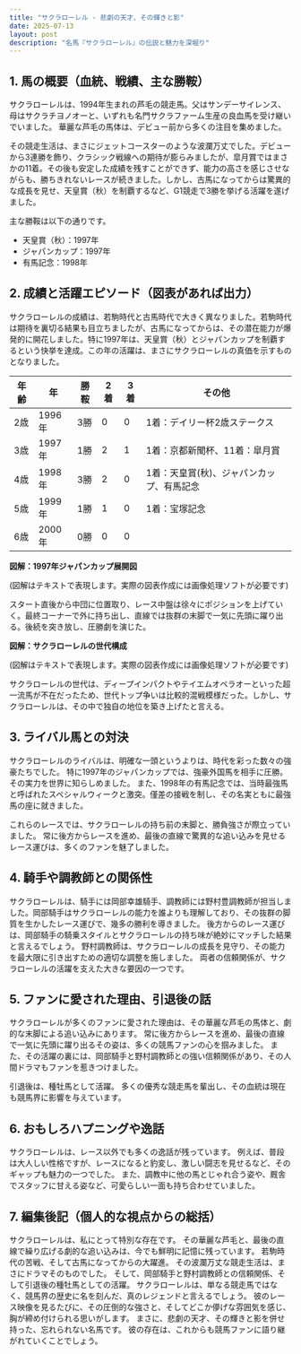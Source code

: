 ```yaml
---
title: "サクラローレル - 悲劇の天才、その輝きと影"
date: 2025-07-13
layout: post
description: "名馬『サクラローレル』の伝説と魅力を深堀り"
---
```


## 1. 馬の概要（血統、戦績、主な勝鞍）

サクラローレルは、1994年生まれの芦毛の競走馬。父はサンデーサイレンス、母はサクラチヨノオーと、いずれも名門サクラファーム生産の良血馬を受け継いでいました。  華麗な芦毛の馬体は、デビュー前から多くの注目を集めました。

その競走生活は、まさにジェットコースターのような波瀾万丈でした。デビューから3連勝を飾り、クラシック戦線への期待が膨らみましたが、皐月賞ではまさかの11着。その後も安定した成績を残すことができず、能力の高さを感じさせながらも、勝ちきれないレースが続きました。しかし、古馬になってからは驚異的な成長を見せ、天皇賞（秋）を制覇するなど、G1競走で3勝を挙げる活躍を遂げました。

主な勝鞍は以下の通りです。

* 天皇賞（秋）：1997年
* ジャパンカップ：1997年
* 有馬記念：1998年


## 2. 成績と活躍エピソード（図表があれば出力）

サクラローレルの成績は、若駒時代と古馬時代で大きく異なりました。若駒時代は期待を裏切る結果も目立ちましたが、古馬になってからは、その潜在能力が爆発的に開花しました。特に1997年は、天皇賞（秋）とジャパンカップを制覇するという快挙を達成。この年の活躍は、まさにサクラローレルの真価を示すものとなりました。

| 年齢 | 年 | 勝鞍 | 2着 | 3着 | その他 |
|---|---|---|---|---|---|
| 2歳 | 1996年 | 3勝 | 0 | 0 | 1着：デイリー杯2歳ステークス |
| 3歳 | 1997年 | 1勝 | 2 | 1 | 1着：京都新聞杯、11着：皐月賞 |
| 4歳 | 1998年 | 3勝 | 2 | 0 | 1着：天皇賞(秋)、ジャパンカップ、有馬記念 |
| 5歳 | 1999年 | 1勝 | 1 | 0 | 1着：宝塚記念 |
| 6歳 | 2000年 | 0勝 | 0 | 0 |  |


**図解：1997年ジャパンカップ展開図**

(図解はテキストで表現します。実際の図表作成には画像処理ソフトが必要です)

スタート直後から中団に位置取り、レース中盤は徐々にポジションを上げていく。最終コーナーで外に持ち出し、直線では抜群の末脚で一気に先頭に躍り出る。後続を突き放し、圧勝劇を演じた。


**図解：サクラローレルの世代構成**

(図解はテキストで表現します。実際の図表作成には画像処理ソフトが必要です)

サクラローレルの世代は、ディープインパクトやテイエムオペラオーといった超一流馬が不在だったため、世代トップ争いは比較的混戦模様だった。しかし、サクラローレルは、その中で独自の地位を築き上げたと言える。


## 3. ライバル馬との対決

サクラローレルのライバルは、明確な一頭というよりは、時代を彩った数々の強豪たちでした。  特に1997年のジャパンカップでは、強豪外国馬を相手に圧勝。その実力を世界に知らしめました。  また、1998年の有馬記念では、当時最強馬と呼ばれたスペシャルウィークと激突。僅差の接戦を制し、その名実ともに最強馬の座に就きました。

これらのレースでは、サクラローレルの持ち前の末脚と、勝負強さが際立っていました。  常に後方からレースを進め、最後の直線で驚異的な追い込みを見せるレース運びは、多くのファンを魅了しました。


## 4. 騎手や調教師との関係性

サクラローレルは、騎手には岡部幸雄騎手、調教師には野村豊調教師が担当しました。岡部騎手はサクラローレルの能力を誰よりも理解しており、その抜群の脚質を生かしたレース運びで、幾多の勝利を導きました。  後方からのレース運びは、岡部騎手の騎乗スタイルとサクラローレルの持ち味が絶妙にマッチした結果と言えるでしょう。  野村調教師は、サクラローレルの成長を見守り、その能力を最大限に引き出すための適切な調整を施しました。  両者の信頼関係が、サクラローレルの活躍を支えた大きな要因の一つです。


## 5. ファンに愛された理由、引退後の話

サクラローレルが多くのファンに愛された理由は、その華麗な芦毛の馬体と、劇的な末脚による追い込みにあります。  常に後方からレースを進め、最後の直線で一気に先頭に躍り出るその姿は、多くの競馬ファンの心を掴みました。  また、その活躍の裏には、岡部騎手と野村調教師との強い信頼関係があり、その人間ドラマもファンを惹きつけました。

引退後は、種牡馬として活躍。  多くの優秀な競走馬を輩出し、その血統は現在も競馬界に影響を与えています。


## 6. おもしろハプニングや逸話

サクラローレルは、レース以外でも多くの逸話が残っています。  例えば、普段は大人しい性格ですが、レースになると豹変し、激しい闘志を見せるなど、そのギャップも魅力の一つでした。  また、調教中に他の馬とじゃれ合う姿や、厩舎でスタッフに甘える姿など、可愛らしい一面も持ち合わせていました。


## 7. 編集後記（個人的な視点からの総括）

サクラローレルは、私にとって特別な存在です。  その華麗な芦毛と、最後の直線で繰り広げる劇的な追い込みは、今でも鮮明に記憶に残っています。  若駒時代の苦戦、そして古馬になってからの大躍進。  その波瀾万丈な競走生活は、まさにドラマそのものでした。  そして、岡部騎手と野村調教師との信頼関係、そして引退後の種牡馬としての活躍。  サクラローレルは、単なる競走馬ではなく、競馬界の歴史に名を刻んだ、真のレジェンドと言えるでしょう。  彼のレース映像を見るたびに、その圧倒的な強さと、そしてどこか儚げな雰囲気を感じ、胸が締め付けられる思いがします。  まさに、悲劇の天才、その輝きと影を併せ持った、忘れられない名馬です。  彼の存在は、これからも競馬ファンに語り継がれていくことでしょう。
